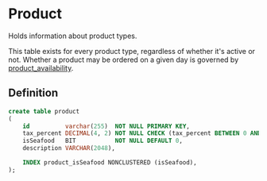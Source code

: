 # Product

Holds information about product types.

This table exists for every product type, regardless of whether it's active or not. Whether a product may be ordered on a given day is governed by [product_availability](product_availability).
## Definition

```sql
create table product
(
    id          varchar(255)  NOT NULL PRIMARY KEY,
    tax_percent DECIMAL(4, 2) NOT NULL CHECK (tax_percent BETWEEN 0 AND 1),
    isSeafood   BIT           NOT NULL DEFAULT 0,
    description VARCHAR(2048),

    INDEX product_isSeafood NONCLUSTERED (isSeafood),
);
```